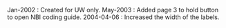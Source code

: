 Jan-2002 : Created for UW only.May-2003 : Added page 3 to hold button to open NBI coding guide.2004-04-06 : Increased the width of the labels.